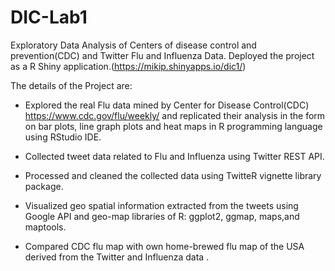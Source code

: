 # DIC-Lab1

Exploratory Data Analysis of Centers of disease control and prevention(CDC) and Twitter Flu and Influenza Data. Deployed the project as a R Shiny application.(https://mikip.shinyapps.io/dic1/)

The details of the Project are:

* Explored the real Flu data mined by Center for Disease Control(CDC) https://www.cdc.gov/flu/weekly/ and replicated their analysis in the form on bar plots, line graph plots and heat maps in R programming language using RStudio IDE.

* Collected tweet data related to Flu and Influenza using Twitter REST API.

* Processed and cleaned the collected data using TwitteR vignette library package.

* Visualized geo spatial information extracted from the tweets using Google API and geo-map libraries of R: ggplot2, ggmap, maps,and maptools.

* Compared CDC flu map with own home-brewed flu map of the USA derived from the Twitter and Influenza data .
